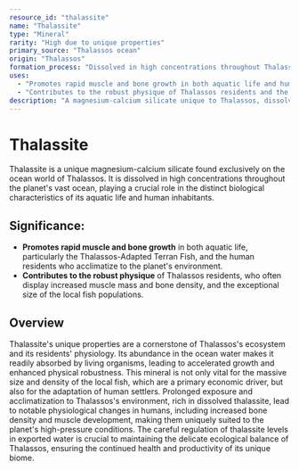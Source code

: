```yaml
---
resource_id: "thalassite"
name: "Thalassite"
type: "Mineral"
rarity: "High due to unique properties"
primary_source: "Thalassos ocean"
origin: "Thalassos"
formation_process: "Dissolved in high concentrations throughout Thalassos ocean."
uses:
  - "Promotes rapid muscle and bone growth in both aquatic life and humans."
  - "Contributes to the robust physique of Thalassos residents and the exceptional size of local fish."
description: "A magnesium-calcium silicate unique to Thalassos, dissolved in high concentrations throughout the ocean. Promotes rapid muscle and bone growth."
---
```


# Thalassite

Thalassite is a unique magnesium-calcium silicate found exclusively on the ocean world of Thalassos. It is dissolved in high concentrations throughout the planet's vast ocean, playing a crucial role in the distinct biological characteristics of its aquatic life and human inhabitants.

## Significance:

- **Promotes rapid muscle and bone growth** in both aquatic life, particularly the Thalassos-Adapted Terran Fish, and the human residents who acclimatize to the planet's environment.
- **Contributes to the robust physique** of Thalassos residents, who often display increased muscle mass and bone density, and the exceptional size of the local fish populations.

## Overview

Thalassite's unique properties are a cornerstone of Thalassos's ecosystem and its residents' physiology. Its abundance in the ocean water makes it readily absorbed by living organisms, leading to accelerated growth and enhanced physical robustness. This mineral is not only vital for the massive size and density of the local fish, which are a primary economic driver, but also for the adaptation of human settlers. Prolonged exposure and acclimatization to Thalassos's environment, rich in dissolved thalassite, lead to notable physiological changes in humans, including increased bone density and muscle development, making them uniquely suited to the planet's high-pressure conditions. The careful regulation of thalassite levels in exported water is crucial to maintaining the delicate ecological balance of Thalassos, ensuring the continued health and productivity of its unique biome. 